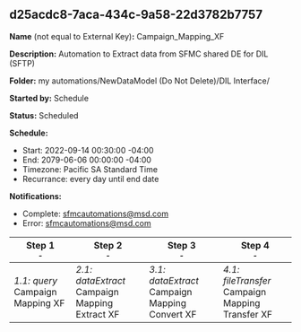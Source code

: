 ## d25acdc8-7aca-434c-9a58-22d3782b7757

**Name** (not equal to External Key)**:** Campaign_Mapping_XF

**Description:** Automation to Extract data from SFMC shared DE for DIL (SFTP)

**Folder:** my automations/NewDataModel (Do Not Delete)/DIL Interface/

**Started by:** Schedule

**Status:** Scheduled

**Schedule:**

* Start: 2022-09-14 00:30:00 -04:00
* End: 2079-06-06 00:00:00 -04:00
* Timezone: Pacific SA Standard Time
* Recurrance: every day until end date

**Notifications:**

* Complete: sfmcautomations@msd.com
* Error: sfmcautomations@msd.com

| Step 1<br>_<small>-</small>_ | Step 2<br>_<small>-</small>_ | Step 3<br>_<small>-</small>_ | Step 4<br>_<small>-</small>_ |
| --- | --- | --- | --- |
| _1.1: query_<br>Campaign Mapping XF | _2.1: dataExtract_<br>Campaign Mapping Extract XF | _3.1: dataExtract_<br>Campaign Mapping Convert XF | _4.1: fileTransfer_<br>Campaign Mapping Transfer XF |
